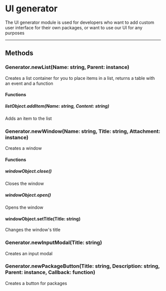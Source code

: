 # UI generator
The UI generator module is used for developers who want to add custom user interface for their own packages, or want to use our UI for any purposes

___

## Methods
### Generator.newList(Name: string, Parent: instance)
Creates a list container for you to place items in a list, returns a table with an event and a function

#### Functions
##### listObject.addItem(Name: string, Content: string)
Adds an item to the list

### Generator.newWindow(Name: string, Title: string, Attachment: instance)
Creates a window

#### Functions
##### windowObject.close()
Closes the window

##### windowObject.open()
Opens the window

#### windowObject.setTitle(Title: string)
Changes the window's title

### Generator.newInputModal(Title: string)
Creates an input modal

### Generator.newPackageButton(Title: string, Description: string, Parent: instance, Callback: function)
Creates a button for packages
